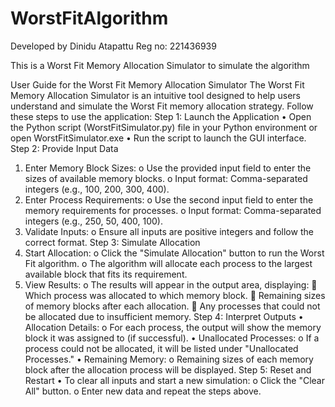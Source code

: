 # WorstFitAlgorithm
Developed by Dinidu Atapattu
Reg no: 221436939

This is a Worst Fit Memory Allocation Simulator to simulate the algorithm

User Guide for the Worst Fit Memory Allocation Simulator
The Worst Fit Memory Allocation Simulator is an intuitive tool designed to help users understand and simulate the Worst Fit memory allocation strategy. Follow these steps to use the application:
Step 1: Launch the Application
•	Open the Python script (WorstFitSimulator.py) file in your Python environment or open WorstFitSimulator.exe
•	Run the script to launch the GUI interface.
Step 2: Provide Input Data
1.	Enter Memory Block Sizes:
o	Use the provided input field to enter the sizes of available memory blocks.
o	Input format: Comma-separated integers (e.g., 100, 200, 300, 400).
2.	Enter Process Requirements:
o	Use the second input field to enter the memory requirements for processes.
o	Input format: Comma-separated integers (e.g., 250, 50, 400, 100).
3.	Validate Inputs:
o	Ensure all inputs are positive integers and follow the correct format.
Step 3: Simulate Allocation
1.	Start Allocation:
o	Click the "Simulate Allocation" button to run the Worst Fit algorithm.
o	The algorithm will allocate each process to the largest available block that fits its requirement.
2.	View Results:
o	The results will appear in the output area, displaying:
	Which process was allocated to which memory block.
	Remaining sizes of memory blocks after each allocation.
	Any processes that could not be allocated due to insufficient memory.
Step 4: Interpret Outputs
•	Allocation Details:
o	For each process, the output will show the memory block it was assigned to (if successful).
•	Unallocated Processes:
o	If a process could not be allocated, it will be listed under "Unallocated Processes."
•	Remaining Memory:
o	Remaining sizes of each memory block after the allocation process will be displayed.
Step 5: Reset and Restart
•	To clear all inputs and start a new simulation:
o	Click the "Clear All" button.
o	Enter new data and repeat the steps above.
